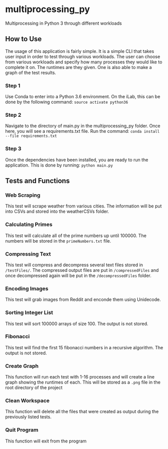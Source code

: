 # multiprocessing_py
Multiprocessing in Python 3 through different workloads

## How to Use
The usage of this application is fairly simple. It is a simple CLI that takes user input in order to test through various workloads. The user can choose from various workloads and specify how many processes they would like to complete it on. The runtimes are they given. One is also able to make a graph of the test results. 


### Step 1
Use Conda to enter into a Python 3.6 environment. On the iLab, this can be done by the following command: 
`source activate python36`

### Step 2
Navigate to the directory of main.py in the multiprocessing_py folder. Once here, you will see a requirements.txt file.
Run the command: `conda install --file requirements.txt`

### Step 3
Once the dependencies have been installed, you are ready to run the application. This is done by running: `python main.py`

## Tests and Functions
### Web Scraping
This test will scrape weather from various cities. The information will be put into CSVs and stored into the weatherCSVs folder. 

### Calculating Primes
This test will calculate all of the prime numbers up until 100000. The numbers will be stored in the `primeNumbers.txt` file.

### Compressing Text
This test will compress and decompress several text files stored in `/testFiles/`. The compressed output files are put in `/compressedFiles` and once decompressed again will be put in the `/decompressedFiles` folder.

### Encoding Images
This test will grab images from Reddit and enconde them using Unidecode.

### Sorting Integer List
This test will sort 100000 arrays of size 100. The output is not stored.

### Fibonacci
This test will find the first 15 fibonacci numbers in a recursive algorithm. The output is not stored. 

### Create Graph
This function will run each test with 1-16 processes and will create a line graph showing the runtimes of each. This will be stored as a `.png` file in the root directory of the project

### Clean Workspace
This function will delete all the files that were created as output during the previously listed tests.

### Quit Program
This function will exit from the program
